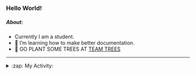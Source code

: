### Hello World!

##### About:
- Currently I am a student.
- 🌱 I’m learning how to make better documentation.
- 🌱 GO PLANT SOME TREES AT [TEAM TREES](https://teamtrees.org/)

---
<details>
  <summary>:zap: My Activity:</summary>
  
<!--START_SECTION:waka-->
![Code Time](http://img.shields.io/badge/Code%20Time-1%2C152%20hrs%2045%20mins-blue)

**I'm a Night 🦉** 

```text
🌞 Morning                1655 commits        ██░░░░░░░░░░░░░░░░░░░░░░░   09.69 % 
🌆 Daytime                5913 commits        █████████░░░░░░░░░░░░░░░░   34.63 % 
🌃 Evening                4877 commits        ███████░░░░░░░░░░░░░░░░░░   28.56 % 
🌙 Night                  4629 commits        ███████░░░░░░░░░░░░░░░░░░   27.11 % 
```
📅 **I'm Most Productive on Wednesday** 

```text
Monday                   2492 commits        ████░░░░░░░░░░░░░░░░░░░░░   14.60 % 
Tuesday                  2294 commits        ███░░░░░░░░░░░░░░░░░░░░░░   13.44 % 
Wednesday                3951 commits        ██████░░░░░░░░░░░░░░░░░░░   23.14 % 
Thursday                 2158 commits        ███░░░░░░░░░░░░░░░░░░░░░░   12.64 % 
Friday                   1710 commits        ███░░░░░░░░░░░░░░░░░░░░░░   10.02 % 
Saturday                 1515 commits        ██░░░░░░░░░░░░░░░░░░░░░░░   08.87 % 
Sunday                   2954 commits        ████░░░░░░░░░░░░░░░░░░░░░   17.30 % 
```


📊 **This Week I Spent My Time On** 

```text
🔥 Editors: 
VS Code                  2 mins              █████████████████████████   100.00 % 

🐱‍💻 Projects: 
giveth-dapps-v2          1 min               ████████████████████░░░░░   81.56 % 
praise                   0 secs              █████░░░░░░░░░░░░░░░░░░░░   18.44 % 
```


 Last Updated on 26/07/2023 06:09:47 UTC
<!--END_SECTION:waka-->
</details>
